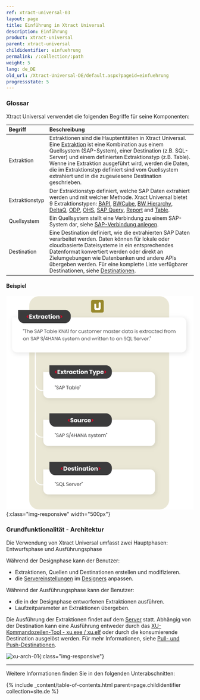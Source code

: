 ```yaml
---
ref: xtract-universal-03
layout: page
title: Einführung in Xtract Universal
description: Einführung
product: xtract-universal
parent: xtract-universal
childidentifier: einfuehrung
permalink: /:collection/:path
weight: 5
lang: de_DE
old_url: /Xtract-Universal-DE/default.aspx?pageid=einfuehrung
progressstate: 5
---
```


### Glossar

Xtract Universal verwendet die folgenden Begriffe für seine Komponenten:

| Begriff | Beschreibung |
|:------------ | :------------ |
| Extraktion | Extraktionen sind die Hauptentitäten in Xtract Universal. Eine [Extraktion](./erste-schritte/eine-neue-extraktion-anlegen) ist eine Kombination aus einem Quellsystem (SAP-System), einer Destination (z.B. SQL-Server) und einem definierten Extraktionstyp (z.B. Table). Wenne ine Extraktion ausgeführt wird, werden die Daten, die im Extraktionstyp definiert sind vom Quellsystem extrahiert und in die zugewiesene Destination geschrieben.|
| Extraktionstyp | Der Extraktionstyp definiert, welche SAP Daten extrahiert werden und mit welcher Methode. Xract Universal bietet 9 Extraktionstypen: [BAPI](./bapis-und-funktionsbausteine), [BWCube](./bw-infocubes-und-bex-queries), [BW Hierarchy](./bw-hierarchien), [DeltaQ](./datasource-deltaq), [ODP](./odp), [OHS](./bw-open-hub-services), [SAP Query](./sap-queries), [Report](./report-abap-reports-ansteuern) and [Table](./table). | 
| Quellsystem | Ein Quellsystem stellt eine Verbindung zu einem SAP-System dar, siehe [SAP-Verbindung anlegen](./einfuehrung/sap-verbindungen-anlegen). | 
| Destination | Eine Destination definiert, wie die extrahierten SAP Daten verarbeitet werden. Daten können für lokale oder cloudbasierte Dateisysteme in ein entsprechendes Datenformat konvertiert werden oder direkt an Zielumgebungen wie Datenbanken und andere APIs übergeben werden. Für eine komplette Liste verfügbarer Destinationen, siehe [Destinationen](./destinationen). | 


#### Beispiel
![glossary](/img/content/glossary-example.png){:class="img-responsive" width="500px"}


### Grundfunktionalität - Architektur

Die Verwendung von Xtract Universal umfasst zwei Hauptphasen: Entwurfsphase und Ausführungsphase

Während der Designphase kann der Benutzer:
- Extraktionen, Quellen und Destinationen erstellen und modifizieren.
- die [Servereinstellungen](./server/server_einstellungen) im [Designers](./erste-schritte/designer-overview) anpassen. 

Während der Ausführungsphase kann der Benutzer:
- die in der Designphase entworfenen Extraktionen ausführen. 
- Laufzeitparameter an Extraktionen übergeben.

Die Ausführung der Extraktionen findet auf dem [Server](./server) statt. 
Abhängig von der Destination kann eine Ausführung entweder durch das [XU-Kommandozeilen-Tool - xu.exe / xu.elf](./extraktionen-ausfuehren-und-einplanen/call-via-commandline) oder durch die konsumierende Destination ausgelöst werden. 
Für mehr Informationen, siehe [Pull- und Push-Destinationen](./destinationen#pull--und-push-destinationen). 

![xu-arch-01](/img/content/xu/xu-arch-01.png){:class="img-responsive"}

****

Weitere Informationen finden Sie in den folgenden Unterabschnitten:

{% include _content/table-of-contents.html parent=page.childidentifier collection=site.de %}
